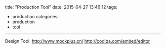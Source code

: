 title: "Production Tool"
date: 2015-04-27 13:46:12
tags:
- production
categories:
- production
- tool

---

Design Tool:
http://www.mockplus.cn/
http://codiqa.com/embed/editor

